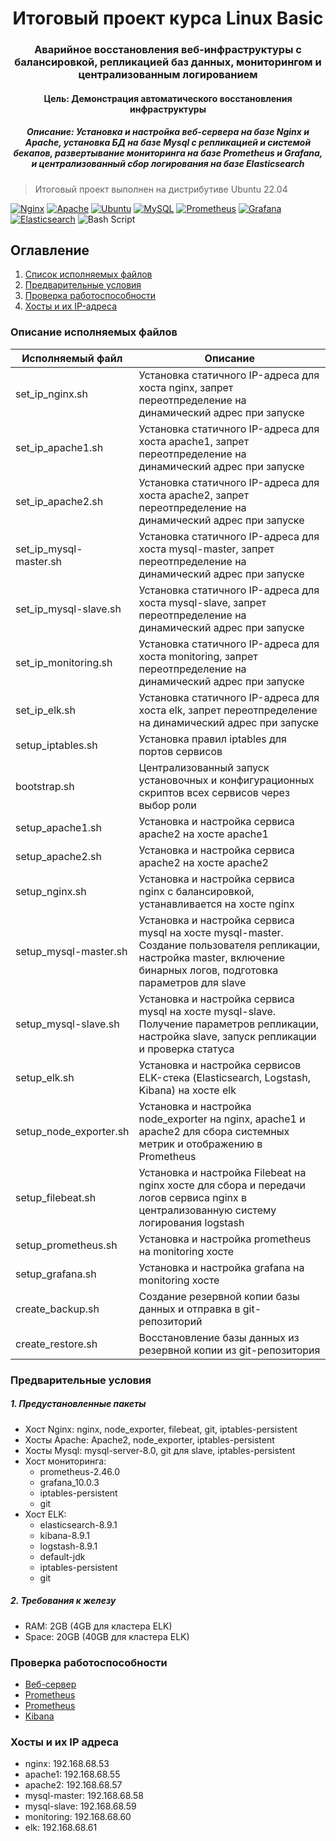 <h1 align="center">Итоговый проект курса Linux Basic</a> 
<h3 align="center">Аварийное восстановления веб-инфраструктуры с балансировкой, репликацией баз данных, мониторингом и централизованным логированием</h3>
<h4 align="center">Цель: Демонстрация автоматического восстановления инфраструктуры</h4>
<h5 align="center">Описание: Установка и настройка веб-сервера на базе Nginx и Apache, установка БД на базе Mysql с репликацией и системой бекапов, развертывание мониторинга на базе Prometheus и Grafana, и централизованный сбор логирования на базе Elasticsearch</h5>
  
> Итоговый проект выполнен на дистрибутиве Ubuntu 22.04

[![Nginx](https://img.shields.io/badge/nginx-%23009639.svg?style=for-the-badge&logo=nginx&logoColor=white)](https://nginx.org/ru/)
[![Apache](https://img.shields.io/badge/apache-%23D42029.svg?style=for-the-badge&logo=apache&logoColor=white)](https://www.apache.org)
[![Ubuntu](https://img.shields.io/badge/Ubuntu-E95420?style=for-the-badge&logo=ubuntu&logoColor=white)](https://ubuntu.com)
[![MySQL](https://img.shields.io/badge/mysql-4479A1.svg?style=for-the-badge&logo=mysql&logoColor=white)](https://www.mysql.com)
[![Prometheus](https://img.shields.io/badge/Prometheus-E6522C?style=for-the-badge&logo=Prometheus&logoColor=white)](https://prometheus.io)
[![Grafana](https://img.shields.io/badge/grafana-%23F46800.svg?style=for-the-badge&logo=grafana&logoColor=white)](https://grafana.com)
[![Elasticsearch](https://img.shields.io/badge/elasticsearch-%230377CC.svg?style=for-the-badge&logo=elasticsearch&logoColor=white)](https://www.elastic.co/elasticsearch)
![Bash Script](https://img.shields.io/badge/bash_script-%23121011.svg?style=for-the-badge&logo=gnu-bash&logoColor=white)

<h2 aligh="left">Оглавление</h2>

1. [Список исполняемых файлов](#Описание-исполняемых-файлов)
2. [Предварительные условия](#Предварительные-условия)
3. [Проверка работоспособности](#Проверка-работоспособности)
4. [Хосты и их IP-адреса](#Хосты-и-их-ip-адреса)

<h3 align="left">Описание исполняемых файлов</h3>

Исполняемый файл | Описание
--- | --- 
set_ip_nginx.sh | Установка статичного IP-адреса для хоста nginx, запрет переотпределение на динамический адрес при запуске
set_ip_apache1.sh | Установка статичного IP-адреса для хоста apache1, запрет переотпределение на динамический адрес при запуске
set_ip_apache2.sh | Установка статичного IP-адреса для хоста apache2, запрет переотпределение на динамический адрес при запуске
set_ip_mysql-master.sh | Установка статичного IP-адреса для хоста mysql-master, запрет переотпределение на динамический адрес при запуске
set_ip_mysql-slave.sh | Установка статичного IP-адреса для хоста mysql-slave, запрет переотпределение на динамический адрес при запуске
set_ip_monitoring.sh | Установка статичного IP-адреса для хоста monitoring, запрет переотпределение на динамический адрес при запуске
set_ip_elk.sh | Установка статичного IP-адреса для хоста elk, запрет переотпределение на динамический адрес при запуске
setup_iptables.sh | Установка правил iptables для портов сервисов
bootstrap.sh | Централизованный запуск установочных и конфигурационных скриптов всех сервисов через выбор роли
setup_apache1.sh | Установка и настройка сервиса apache2 на хосте apache1
setup_apache2.sh |Установка и настройка сервиса apache2 на хосте apache2
setup_nginx.sh | Установка и настройка сервиса nginx с балансировкой, устанавливается на хосте nginx
setup_mysql-master.sh |Установка и настройка сервиса mysql на хосте mysql-master. Создание пользователя репликации, настройка master, включение бинарных логов, подготовка параметров для slave
setup_mysql-slave.sh | Установка и настройка сервиса mysql на хосте mysql-slave. Получение параметров репликации, настройка slave, запуск репликации и проверка статуса
setup_elk.sh | Установка и настройка сервисов ELK-стека (Elasticsearch, Logstash, Kibana) на хосте elk
setup_node_exporter.sh | Установка и настройка node_exporter на nginx, apache1 и apache2 для сбора системных метрик и отображению в Prometheus
setup_filebeat.sh | Установка и настройка Filebeat на nginx хосте для сбора и передачи логов сервиса nginx в централизованную систему логирования logstash
setup_prometheus.sh |Установка и настройка prometheus на monitoring хосте
setup_grafana.sh | Установка и настройка grafana на monitoring хосте
create_backup.sh | Создание резервной копии базы данных и отправка в git-репозиторий
create_restore.sh | Восстановление базы данных из резервной копии из git-репозитория


<h3 align="left">Предварительные условия</h3>
<h5 aligh="left">1. Предустановленные пакеты</h5>
  
  * Хост Nginx: nginx, node_exporter, filebeat, git, iptables-persistent
  * Хосты Apache: Apache2, node_exporter, iptables-persistent
  * Хосты Mysql: mysql-server-8.0, git для slave, iptables-persistent
  * Хост мониторинга: 
    * prometheus-2.46.0 
    * grafana_10.0.3
    * iptables-persistent
    * git
  * Хост ELK:
    * elasticsearch-8.9.1
    * kibana-8.9.1
    * logstash-8.9.1
    * default-jdk
    * iptables-persistent
    * git
  
  <h5 aligh="left">2. Требования к железу</h5>
  
  * RAM: 2GB (4GB для кластера ELK)
  * Space: 20GB (40GB для кластера ELK)

<h3 align="left">Проверка работоспособности</h3>
  
  * [Веб-сервер](https://192.168.68.53)
  * [Prometheus](https://192.168.68.60:9090)
  * [Prometheus](https://192.168.68.60:3000) 
  * [Kibana](https://192.168.68.60:5601) 

<h3 aligh=left">Хосты и их IP адреса</h3>

  * nginx: 192.168.68.53
  * apache1: 192.168.68.55
  * apache2: 192.168.68.57
  * mysql-master: 192.168.68.58
  * mysql-slave: 192.168.68.59
  * monitoring: 192.168.68.60
  * elk: 192.168.68.61
